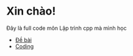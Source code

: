 # Xin chào!
Đây là full code môn Lập trình cpp mà mình học
* [Đề bài](https://github.com/onionT-312/full_code_ky2_21_22/tree/main/!%20t%E1%BB%95ng%20h%E1%BB%A3p%20%C4%91%E1%BB%81%20b%C3%A0i%20c%C3%A1c%20lab)
* [Coding](https://github.com/onionT-312/full_code_ky2_21_22/tree/main/)
